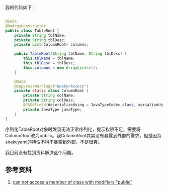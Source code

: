 我的代码如下：

~~~ java

@Data
@NoArgsConstructor
public class TableRoot {
    private String tblName;
    private String tblDesc;
    private List<ColumnRoot> columns;

    public TableRoot(String tblName, String tblDesc) {
        this.tblName = tblName;
        this.tblDesc = tblDesc;
        this.columns = new ArrayList<>();
    }

    @Data
    @SuppressWarnings("WeakerAccess")
    private static class ColumnRoot {
        private String colName;
        private String colDesc;
        @JSONField(deserializeUsing = JavaTypeCodec.class, serializeUsing = JavaTypeCodec.class)
        private JavaType javaType;
    }
}


~~~

序列化TableRoot对象时发现无法正常序列化，提示权限不足，需要将ColumnRoot改为public。我ColumnRoot其实没有暴露到外部的需求，但是因为snakeyaml的特性不得不暴露到外部，不是很爽。

我目前没有找到资料解决这个问题。

## 参考资料

1. [can not access a member of class with modifiers "public"](https://vaadin.com/forum/thread/1414726/can-not-access-a-member-of-class-with-modifiers-public)